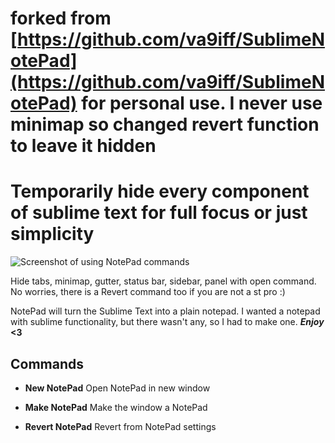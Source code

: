 
# forked from [https://github.com/va9iff/SublimeNotePad](https://github.com/va9iff/SublimeNotePad) for personal use. I never use minimap so changed revert function to leave it hidden

# Temporarily hide every component of sublime text for full focus or just simplicity  

![Screenshot of using NotePad commands](imgs/screenshot.gif "Screenshot")

Hide tabs, minimap, gutter, status bar, sidebar, panel with open command.  
No worries, there is a Revert command too if you are not a st pro :)

NotePad will turn the Sublime Text into a plain notepad.
I wanted a notepad with sublime functionality, but there wasn't any, so I had to make one. 
***Enjoy*** **<3**

## Commands  

- **New NotePad**
	Open NotePad in new window  

- **Make NotePad**
	Make the window a NotePad

- **Revert NotePad**
	Revert from NotePad settings